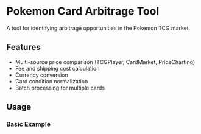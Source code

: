 # Pokemon Card Arbitrage Tool

A tool for identifying arbitrage opportunities in the Pokemon TCG market.

## Features

- Multi-source price comparison (TCGPlayer, CardMarket, PriceCharting)
- Fee and shipping cost calculation
- Currency conversion
- Card condition normalization
- Batch processing for multiple cards

## Usage

### Basic Example

